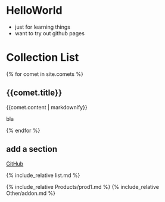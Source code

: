 # HelloWorld

- just for learning things
- want to try out github pages

# Collection List

{% for comet in site.comets %}
  <h2>{{comet.title}}</h2>
  {{comet.content | markdownify}}
  <p>bla</p>
{% endfor %}

## add a section

[GitHub](http://github.com)


{% include_relative list.md %}

{% include_relative Products/prod1.md %}
{% include_relative Other/addon.md %}




